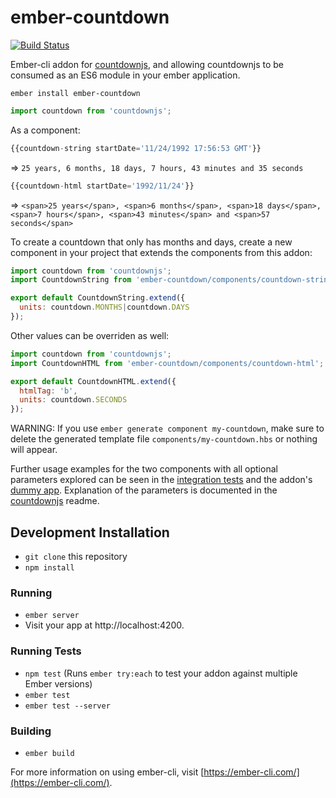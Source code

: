 # ember-countdown
[![Build Status](https://travis-ci.org/andyklimczak/ember-countdown.svg?branch=master)](https://travis-ci.org/andyklimczak/ember-countdown)

Ember-cli addon for [countdownjs](https://github.com/mckamey/countdownjs), and allowing countdownjs to be consumed as an ES6 module in your ember application.

```shell
ember install ember-countdown
```
```javascript
import countdown from 'countdownjs';
```

As a component:
```javascript
{{countdown-string startDate='11/24/1992 17:56:53 GMT'}}
```
=> ```25 years, 6 months, 18 days, 7 hours, 43 minutes and 35 seconds```

```javascript
{{countdown-html startDate='1992/11/24'}}
```
=> ```<span>25 years</span>, <span>6 months</span>, <span>18 days</span>, <span>7 hours</span>, <span>43 minutes</span> and <span>57 seconds</span>```

To create a countdown that only has months and days, create a new component in your project that extends the components from this addon:
```javascript
import countdown from 'countdownjs';
import CountdownString from 'ember-countdown/components/countdown-string';

export default CountdownString.extend({
  units: countdown.MONTHS|countdown.DAYS
});
```

Other values can be overriden as well:
```javascript
import countdown from 'countdownjs';
import CountdownHTML from 'ember-countdown/components/countdown-html';

export default CountdownHTML.extend({
  htmlTag: 'b',
  units: countdown.SECONDS
});
```
WARNING: If you use `ember generate component my-countdown`, make sure to delete the generated template file `components/my-countdown.hbs` or nothing will appear.

Further usage examples for the two components with all optional parameters explored can be seen in the [integration tests](https://github.com/andyklimczak/ember-countdown/tree/master/tests/integration/components) and the addon's [dummy app](https://github.com/andyklimczak/ember-countdown/blob/master/tests/dummy/app/templates/application.hbs). Explanation of the parameters is documented in the [countdownjs](https://github.com/mckamey/countdownjs) readme.

## Development Installation

* `git clone` this repository
* `npm install`

### Running

* `ember server`
* Visit your app at http://localhost:4200.

### Running Tests

* `npm test` (Runs `ember try:each` to test your addon against multiple Ember versions)
* `ember test`
* `ember test --server`

### Building

* `ember build`

For more information on using ember-cli, visit [https://ember-cli.com/](https://ember-cli.com/).
